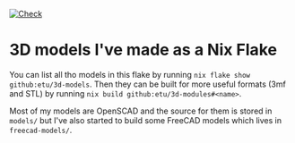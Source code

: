 [![Check](https://github.com/etu/3d-models/actions/workflows/check.yml/badge.svg)](https://github.com/etu/3d-models/actions/workflows/check.yml)

# 3D models I've made as a Nix Flake

You can list all tho models in this flake by running
`nix flake show github:etu/3d-models`. Then they can be built for more
useful formats (3mf and STL) by running
`nix build github:etu/3d-modules#<name>`.

Most of my models are OpenSCAD and the source for them is stored in
`models/` but I've also started to build some FreeCAD models which
lives in `freecad-models/`.
